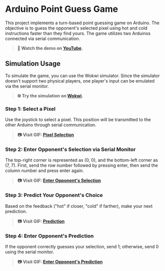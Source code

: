 # Arduino Point Guess Game

This project implements a turn-based point guessing game on Arduino. The objective is to guess the opponent's selected pixel using hot and cold instructions faster than they find yours. The game utilizes two Arduinos connected via serial communication.

> **🎥 Watch the demo on [YouTube](https://www.youtube.com/watch?v=zoDZ3X8Gaco&feature=youtu.be).**

## Simulation Usage

To simulate the game, you can use the Wokwi simulator. Since the simulator doesn't support two physical players, one player's input can be emulated via the serial monitor.

> **🌐 Try the simulation on [Wokwi](https://wokwi.com/projects/408512621518631937).**

### Step 1: Select a Pixel

Use the joystick to select a pixel. This position will be transmitted to the other Arduino through serial communication.

> **📷 Visit GIF: [Pixel Selection](assets/pixel_selection.gif)**

### Step 2: Enter Opponent's Selection via Serial Monitor

The top-right corner is represented as (0, 0), and the bottom-left corner as (7, 7). First, send the row number followed by pressing enter, then send the column number and press enter again.

> **📷 Visit GIF: [Enter Opponent's Selection](assets/enter_opponent.gif)**

### Step 3: Predict Your Opponent's Choice

Based on the feedback ("hot" if closer, "cold" if farther), make your next prediction.

> **📷 Visit GIF: [Prediction](assets/prediction.gif)**

### Step 4: Enter Opponent's Prediction

If the opponent correctly guesses your selection, send 1; otherwise, send 0 using the serial monitor.

> **📷 Visit GIF: [Enter Opponent's Prediction](assets/enter_opponents_prediction.gif)**